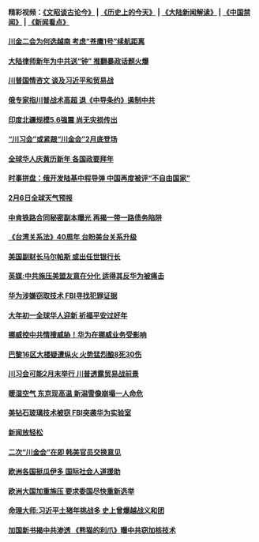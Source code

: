 #### 精彩视频：[《文昭谈古论今》](http://45.32.25.56/wenzhao) | [《历史上的今天》](http://45.32.25.56/today-in-history) | [《大陆新闻解读》](http://45.32.25.56/ntdtv-comedy) | [《中国禁闻》](http://45.32.25.56/ntdtv-news) | [《新闻看点》](http://45.32.25.56/news-insight) 

 #### [川金二会为何选越南 考虑“苍鹰1号”续航距离](../pages/prog202/a102505531.md?t=02070631?t=02070331?t=02070031?t=02062131?t=02061831?t=02061531?t=02061231?t=02061209) 

#### [大陆律师新年为中共送“钟” 推翻暴政话题火爆](../pages/prog202/a102505511.md?t=02070631?t=02070331?t=02070031?t=02062131?t=02061831?t=02061531?t=02061231?t=02061209) 

#### [川普国情咨文 谈及习近平和贸易战](../pages/prog202/a102505488.md?t=02070631?t=02070331?t=02070031?t=02062131?t=02061831?t=02061531?t=02061231?t=02061209) 

#### [俄专家指川普战术高超 退《中导条约》遏制中共](../pages/prog202/a102505450.md?t=02070631?t=02070331?t=02070031?t=02062131?t=02061831?t=02061531?t=02061231?t=02061209) 

#### [印度北疆规模5.6强震 尚无灾损传出](../pages/prog202/a102505448.md?t=02070631?t=02070331?t=02070031?t=02062131?t=02061831?t=02061531?t=02061231?t=02061209) 

#### [“川习会”或紧跟“川金会”2月底登场](../pages/prog202/a102505439.md?t=02070631?t=02070331?t=02070031?t=02062131?t=02061831?t=02061531?t=02061231?t=02061209) 


#### [全球华人庆黄历新年 各国政要拜年](../pages/prog202/a102505312.md?t=02070631?t=02070331?t=02070031?t=02062131?t=02061831?t=02061531?t=02061231?t=02061209) 

#### [时事拼盘：俄开发陆基中程导弹 中国再度被评“不自由国家”](../pages/prog202/a102505319.md?t=02070631?t=02070331?t=02070031?t=02062131?t=02061831?t=02061531?t=02061231?t=02061209) 

#### [2月6日全球天气预报](../pages/prog202/a102505282.md?t=02070631?t=02070331?t=02070031?t=02062131?t=02061831?t=02061531?t=02061231?t=02061209) 

#### [中肯铁路合同秘密副本曝光 再揭一带一路债务陷阱](../pages/prog202/a102505209.md?t=02070631?t=02070331?t=02070031?t=02062131?t=02061831?t=02061531?t=02061231?t=02061209) 

#### [《台湾关系法》40周年 台盼美台关系升级](../pages/prog202/a102505183.md?t=02070631?t=02070331?t=02070031?t=02062131?t=02061831?t=02061531?t=02061231?t=02061209) 


#### [美国副财长马尔帕斯 或出任世银行长](../pages/prog202/a102505166.md?t=02070631?t=02070331?t=02070031?t=02062131?t=02061831?t=02061531?t=02061231?t=02061209) 

#### [英媒:中共施压美盟友意在分化  适得其反华为被痛击](../pages/prog202/a102505132.md?t=02070631?t=02070331?t=02070031?t=02062131?t=02061831?t=02061531?t=02061231?t=02061209) 

#### [华为涉嫌窃取技术 FBI寻找犯罪证据](../pages/prog202/a102505139.md?t=02070631?t=02070331?t=02070031?t=02062131?t=02061831?t=02061531?t=02061231?t=02061209) 

#### [大年初一全球华人迎新 祈福平安过好年](../pages/prog202/a102505117.md?t=02070631?t=02070331?t=02070031?t=02062131?t=02061831?t=02061531?t=02061231?t=02061209) 

#### [挪威控中共情搜威胁！华为在挪威业务受影响](../pages/prog202/a102505088.md?t=02070631?t=02070331?t=02070031?t=02062131?t=02061831?t=02061531?t=02061231?t=02061209) 

#### [巴黎16区大楼疑遭纵火 火势猛烈酿8死30伤](../pages/prog202/a102505049.md?t=02070631?t=02070331?t=02070031?t=02062131?t=02061831?t=02061531?t=02061231?t=02061209) 

#### [川习会可能2月末举行  川普透露贸易战前景](../pages/prog202/a102504890.md?t=02070631?t=02070331?t=02070031?t=02062131?t=02061831?t=02061531?t=02061231?t=02061209) 

#### [暖湿空气 东京现高温 新潟雪像崩塌一人命危](../pages/prog202/a102504899.md?t=02070631?t=02070331?t=02070031?t=02062131?t=02061831?t=02061531?t=02061231?t=02061209) 

#### [美钻石玻璃技术被窃 FBI突袭华为实验室](../pages/prog202/a102504827.md?t=02070631?t=02070331?t=02070031?t=02062131?t=02061831?t=02061531?t=02061231?t=02061209) 


#### [新闻放轻松](../pages/prog202/a102504743.md?t=02070631?t=02070331?t=02070031?t=02062131?t=02061831?t=02061531?t=02061231?t=02061209) 

#### [二次“川金会”在即 韩美官员交换意见](../pages/prog202/a102504725.md?t=02070631?t=02070331?t=02070031?t=02062131?t=02061831?t=02061531?t=02061231?t=02061209) 

#### [欧洲各国挺瓜伊多 国际社会人道援助](../pages/prog202/a102504710.md?t=02070631?t=02070331?t=02070031?t=02062131?t=02061831?t=02061531?t=02061231?t=02061209) 

#### [欧洲大国加重施压 要求委国尽快重新选举](../pages/prog202/a102504632.md?t=02070631?t=02070331?t=02070031?t=02062131?t=02061831?t=02061531?t=02061231?t=02061209) 

#### [命理大师:习近平土猪年挑战多 史上曾爆越战义和团](../pages/prog202/a102504643.md?t=02070631?t=02070331?t=02070031?t=02062131?t=02061831?t=02061531?t=02061231?t=02061209) 


#### [加国新书揭中共渗透 《熊猫的利爪》曝中共窃加核技术](../pages/prog202/a102504599.md?t=02070631?t=02070331?t=02070031?t=02062131?t=02061831?t=02061531?t=02061231?t=02061209) 

